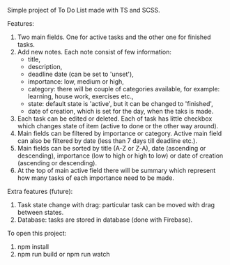 Simple project of To Do List made with TS and SCSS.

Features:

1. Two main fields. One for active tasks and the other one for finished tasks.
2. Add new notes. Each note consist of few information:
   - title,
   - description,
   - deadline date (can be set to 'unset'),
   - importance: low, medium or high,
   - category: there will be couple of categories available, for example: learning, house work, exercises etc.,
   - state: default state is 'active', but it can be changed to 'finished',
   - date of creation, which is set for the day, when the taks is made.
3. Each task can be edited or deleted. Each of task has little checkbox which changes state of item (active to done or the other way around).
4. Main fields can be filtered by importance or category. Active main field can also be filtered by date (less than 7 days till deadline etc.).
5. Main fields can be sorted by title (A-Z or Z-A), date (ascending or descending), importance (low to high or high to low) or date of creation (ascending or descending).
6. At the top of main active field there will be summary which represent how many tasks of each importance need to be made.

Extra features (future):

1. Task state change with drag: particular task can be moved with drag between states.
2. Database: tasks are stored in database (done with Firebase).

To open this project:

1. npm install
2. npm run build or npm run watch
